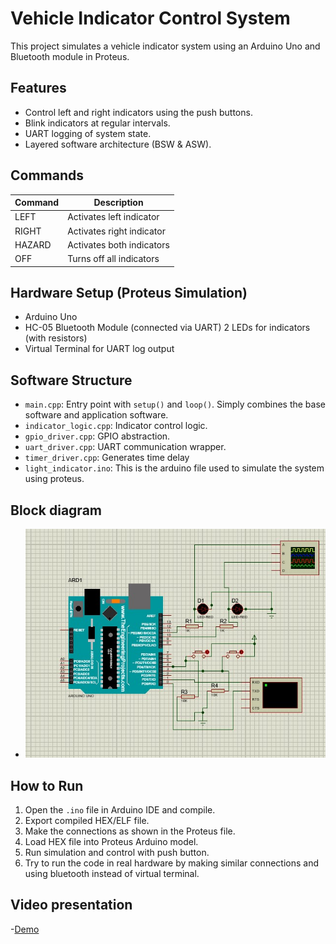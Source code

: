 # Vehicle Indicator Control System

This project simulates a vehicle indicator system using an Arduino Uno and Bluetooth module in Proteus.

## Features
- Control left and right indicators using the push buttons.
- Blink indicators at regular intervals.
- UART logging of system state.
- Layered software architecture (BSW & ASW).

## Commands
| Command | Description |
|---------|-------------|
| LEFT | Activates left indicator |
| RIGHT | Activates right indicator |
| HAZARD | Activates both indicators |
| OFF | Turns off all indicators |

## Hardware Setup (Proteus Simulation)
- Arduino Uno
- HC-05 Bluetooth Module (connected via UART)
  2 LEDs for indicators (with resistors)
- Virtual Terminal for UART log output

## Software Structure
- `main.cpp`: Entry point with `setup()` and `loop()`. Simply combines the base software and application software.
- `indicator_logic.cpp`: Indicator control logic.
- `gpio_driver.cpp`: GPIO abstraction.
- `uart_driver.cpp`: UART communication wrapper.
- `timer_driver.cpp`: Generates time delay
- `light_indicator.ino`: This is the arduino file used to simulate the system using proteus.

## Block diagram
- ![Block Diagram](Block_Diagram.jpg)

## How to Run
1. Open the `.ino` file in Arduino IDE and compile.
2. Export compiled HEX/ELF file.
3. Make the connections as shown in the Proteus file.
4. Load HEX file into Proteus Arduino model.
5. Run simulation and control with push button.
6. Try to run the code in real hardware by making similar connections and using bluetooth instead of virtual terminal.

## Video presentation 
-[Demo](https://drive.google.com/file/d/1V2bc1kCFvjimp-JyOhd-8EBMjLKBoIv1/view?usp=drivesdk)